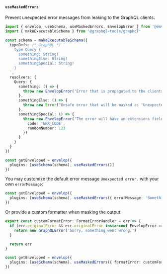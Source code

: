 #### `useMaskedErrors`

Prevent unexpected error messages from leaking to the GraphQL clients.

```ts
import { envelop, useSchema, useMaskedErrors, EnvelopError } from '@envelop/core'
import { makeExecutableSchema } from '@graphql-tools/graphql'

const schema = makeExecutableSchema({
  typeDefs: /* GraphQL */ `
    type Query {
      something: String!
      somethingElse: String!
      somethingSpecial: String!
    }
  `,
  resolvers: {
    Query: {
      something: () => {
        throw new EnvelopError('Error that is propagated to the clients.')
      },
      somethingElse: () => {
        throw new Error("Unsafe error that will be masked as 'Unexpected Error.'.")
      },
      somethingSpecial: () => {
        throw new EnvelopError('The error will have an extensions field.', {
          code: 'ERR_CODE',
          randomNumber: 123
        })
      }
    }
  }
})

const getEnveloped = envelop({
  plugins: [useSchema(schema), useMaskedErrors()]
})
```

You may customize the default error message `Unexpected error.` with your own `errorMessage`:

```ts
const getEnveloped = envelop({
  plugins: [useSchema(schema), useMaskedErrors({ errorMessage: 'Something went wrong.' })]
})
```

Or provide a custom formatter when masking the output:

```ts
export const customFormatError: FormatErrorHandler = err => {
  if (err.originalError && err.originalError instanceof EnvelopError === false) {
    return new GraphQLError('Sorry, something went wrong.')
  }

  return err
}

const getEnveloped = envelop({
  plugins: [useSchema(schema), useMaskedErrors({ formatError: customFormatError })]
})
```
